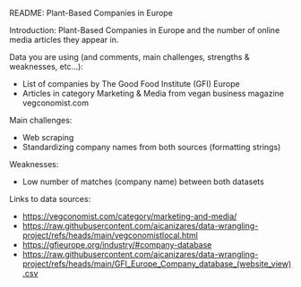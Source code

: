 README:
Plant-Based Companies in Europe

Introduction:
Plant-Based Companies in Europe and the number of online media articles they appear in.

Data you are using (and comments, main challenges, strengths & weaknesses, etc...):
- List of companies by The Good Food Institute (GFI) Europe
- Articles in category Marketing & Media from vegan business magazine vegconomist.com

Main challenges:
- Web scraping
- Standardizing company names from both sources (formatting strings)

Weaknesses:
- Low number of matches (company name) between both datasets

Links to data sources:
- https://vegconomist.com/category/marketing-and-media/
- https://raw.githubusercontent.com/aicanizares/data-wrangling-project/refs/heads/main/vegconomistlocal.html
- https://gfieurope.org/industry/#company-database
- https://raw.githubusercontent.com/aicanizares/data-wrangling-project/refs/heads/main/GFI_Europe_Company_database_(website_view).csv
